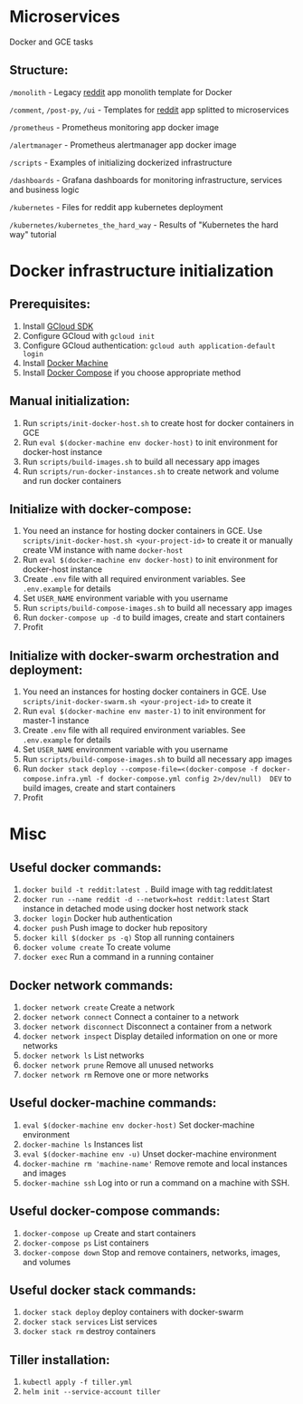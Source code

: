 # Microservices
Docker and GCE tasks

## Structure:
`/monolith` - Legacy [reddit](https://github.com/Artemmkin/reddit) app monolith template for Docker

`/comment`, `/post-py`, `/ui` - Templates for [reddit](https://github.com/Artemmkin/reddit) app splitted to microservices

`/prometheus` - Prometheus monitoring app docker image

`/alertmanager` - Prometheus alertmanager app docker image

`/scripts` - Examples of initializing dockerized infrastructure

`/dashboards` - Grafana dashboards for monitoring infrastructure, services and business logic

`/kubernetes` - Files for reddit app kubernetes deployment

`/kubernetes/kubernetes_the_hard_way` - Results of "Kubernetes the hard way" tutorial

# Docker infrastructure initialization

## Prerequisites:
1. Install [GCloud SDK](https://cloud.google.com/sdk/)
2. Configure GCloud with `gcloud init`
3. Configure GCloud authentication: `gcloud auth application-default login`
4. Install [Docker Machine](https://docs.docker.com/machine/install-machine/)
5. Install [Docker Compose](https://docs.docker.com/compose/install/) if you choose appropriate method

## Manual initialization:
1. Run `scripts/init-docker-host.sh` to create host for docker containers in GCE
2. Run `eval $(docker-machine env docker-host)` to init environment for docker-host instance
4. Run `scripts/build-images.sh` to build all necessary app images
5. Run `scripts/run-docker-instances.sh` to create network and volume and run docker containers

## Initialize with docker-compose:
1. You need an instance for hosting docker containers in GCE. Use `scripts/init-docker-host.sh <your-project-id>` to create it or manually create VM instance with name `docker-host`
2. Run `eval $(docker-machine env docker-host)` to init environment for docker-host instance
3. Create `.env` file with all required environment variables. See `.env.example` for details
4. Set `USER_NAME` environment variable  with you username
5. Run `scripts/build-compose-images.sh` to build all necessary app images
6. Run `docker-compose up -d` to build images, create and start containers
7. Profit

## Initialize with docker-swarm orchestration and deployment:
1. You need an instances for hosting docker containers in GCE. Use `scripts/init-docker-swarm.sh <your-project-id>` to create it
2. Run `eval $(docker-machine env master-1)` to init environment for master-1 instance
3. Create `.env` file with all required environment variables. See `.env.example` for details
4. Set `USER_NAME` environment variable  with you username
5. Run `scripts/build-compose-images.sh` to build all necessary app images
6. Run `docker stack deploy --compose-file=<(docker-compose -f docker-compose.infra.yml -f docker-compose.yml config 2>/dev/null)  DEV` to build images, create and start containers
7. Profit

# Misc

## Useful docker commands:
1. `docker build -t reddit:latest .` Build image with tag reddit:latest
2. `docker run --name reddit -d --network=host reddit:latest` Start instance in detached mode using docker host network stack
3. `docker login` Docker hub authentication
4. `docker push` Push image to docker hub repository
5. `docker kill $(docker ps -q)` Stop all running containers
6. `docker volume create` To create volume
7. `docker exec` Run a command in a running container

## Docker network commands:
1. `docker network create` Create a network
2. `docker network connect` Connect a container to a network
3. `docker network disconnect`  Disconnect a container from a network
4. `docker network inspect` Display detailed information on one or more networks
5. `docker network ls` List networks
6. `docker network prune` Remove all unused networks
7. `docker network rm` Remove one or more networks

## Useful docker-machine commands:
1. `eval $(docker-machine env docker-host)` Set docker-machine environment
2. `docker-machine ls` Instances list
3. `eval $(docker-machine env -u)` Unset docker-machine environment
4. `docker-machine rm 'machine-name'` Remove remote and local instances and images
5. `docker-machine ssh` Log into or run a command on a machine with SSH.

## Useful docker-compose commands:
1. `docker-compose up` Create and start containers
2. `docker-compose ps` List containers
3. `docker-compose down` Stop and remove containers, networks, images, and volumes

## Useful docker stack commands:
1. `docker stack deploy` deploy containers with docker-swarm
2. `docker stack services` List services
3. `docker stack rm` destroy containers

## Tiller installation:
1. `kubectl apply -f tiller.yml`
2. `helm init --service-account tiller`
